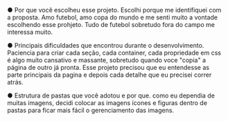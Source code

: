 ● Por que você escolheu esse projeto.
Escolhi porque me identifiquei com a proposta. Amo futebol, amo copa do mundo e me senti muito a vontade escolhendo esse prohjeto. Tudo de futebol sobretudo fora do campo me interessa muito.

● Principais dificuldades que encontrou durante o desenvolvimento.
Paciencia para criar cada seção, cada container, cada propriedade em css é algo muito cansativo e massante, sobretudo quando voce "copia" a página de outro já pronta. Esse projeto precisou que eu entendesse as parte principais da pagina e depois cada detalhe que eu precisei correr atrás.

● Estrutura de pastas que você adotou e por que.
como eu dependia de muitas imagens, decidi colocar as imagens ícones e figuras dentro de pastas para ficar mais fácil o gerenciamento das imagens.
